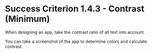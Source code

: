 # Success Criterion 1.4.3 - Contrast (Minimum)

When designing an app, take the contrast ratio of all text into account.

You can take a screenshot of the app to determine colors and calculate contrast.